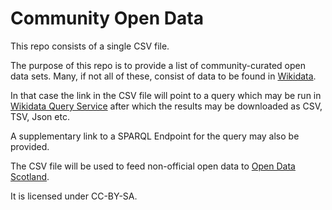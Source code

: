 # Community Open Data
This repo consists of a single CSV file. 

The purpose of this repo is to provide a list of community-curated open data sets. Many, if not all of these, consist of data to be found in [Wikidata](https://wikidata.org). 

In that case the link in the CSV file will point to a query which may be run in [Wikidata Query Service](https://query.wikidata.org) after which the results may be downloaded as CSV, TSV, Json etc.  

A supplementary link to a SPARQL Endpoint for the query may also be provided. 

The CSV file will be used to feed non-official open data to [Open Data Scotland](http://opendata.scot). 

It is licensed under CC-BY-SA. 
